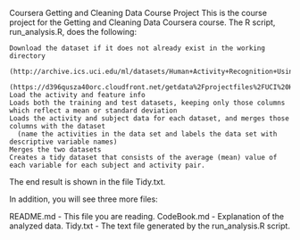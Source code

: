 Coursera Getting and Cleaning Data Course Project
This is the course project for the Getting and Cleaning Data Coursera course. The R script, run_analysis.R, does the following:

    Download the dataset if it does not already exist in the working directory 
      (http://archive.ics.uci.edu/ml/datasets/Human+Activity+Recognition+Using+Smartphones)
      (https://d396qusza40orc.cloudfront.net/getdata%2Fprojectfiles%2FUCI%20HAR%20Dataset.zip)
    Load the activity and feature info
    Loads both the training and test datasets, keeping only those columns which reflect a mean or standard deviation
    Loads the activity and subject data for each dataset, and merges those columns with the dataset 
      (name the activities in the data set and labels the data set with descriptive variable names)
    Merges the two datasets
    Creates a tidy dataset that consists of the average (mean) value of each variable for each subject and activity pair.

The end result is shown in the file Tidy.txt.

In addition, you will see three more files:

README.md - This file you are reading.
CodeBook.md - Explanation of the analyzed data.
Tidy.txt - The text file generated by the run_analysis.R script.
